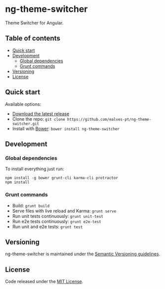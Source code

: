 # ng-theme-switcher

Theme Switcher for Angular.

## Table of contents

* [Quick start](#quick-start)
* [Development](#development)
  * [Global dependencies](#global-dependencies)
  * [Grunt commands](#grunt-commands)
* [Versioning](#versioning)
* [License](#license)

## Quick start

Available options:

* [Download the latest release](https://github.com/ealves-pt/ng-theme-switcher/archive/v0.1.1.zip)
* Clone the repo: ```git clone https://github.com/ealves-pt/ng-theme-switcher.git```
* Install with [Bower](http://bower.io/): ```bower install ng-theme-switcher```

## Development

### Global dependencies

To install everything just run:

```
npm install -g bower grunt-cli karma-cli protractor
npm install
```

### Grunt commands

* Build: ```grunt build```
* Serve files with live reload and Karma: ```grunt serve```
* Run unit tests continuously: ```grunt unit-test```
* Run e2e tests continuously: ```grunt e2e-test```
* Run unit and e2e tests: ```grunt test```

## Versioning

ng-theme-switcher is maintained under the [Semantic Versioning guidelines](http://semver.org/).

## License

Code released under the [MIT License](https://github.com/ealves-pt/ng-theme-switcher/blob/master/LICENSE).
